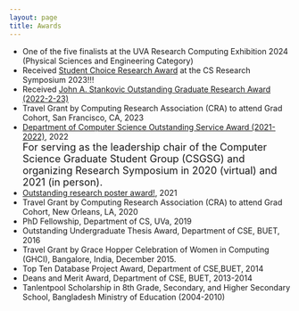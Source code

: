 ```yaml
---
layout: page
title: Awards
---
```

* One of the five finalists at the UVA Research Computing Exhibition 2024 (Physical Sciences and Engineering Category)
* Received [Student Choice Research Award](https://engineering.virginia.edu/department/computer-science/blogs/2023-cs-research-symposium-highlights) at the CS Research Symposium 2023!!!
* Received [John A. Stankovic Outstanding Graduate Research Award (2022-2-23)](https://engineering.virginia.edu/department/computer-science/blogs/cs-department-end-year-award-recipients-2022-2023)
* Travel Grant by Computing Research Association (CRA) to attend Grad Cohort, San Francisco, CA, 2023
* [Department of Computer Science Outstanding Service Award (2021-2022)](https://engineering.virginia.edu/2021-2022-cs-department-end-year-awards), 2022 <br />
  <font size = 4 >For serving as the leadership chair of the Computer Science Graduate Student Group (CSGSG) and organizing Research Symposium in 2020 (virtual) and 2021 (in person). </font>
* [Outstanding research poster award!](https://engineering.virginia.edu/events/2021-fall-cs-research-symposium), 2021
* Travel Grant by Computing Research Association (CRA) to attend Grad Cohort, New Orleans, LA, 2020
* PhD Fellowship, Department of CS, UVa, 2019
* Outstanding Undergraduate Thesis Award, Department of CSE, BUET, 2016 
* Travel Grant by Grace Hopper Celebration of Women in Computing (GHCI), Bangalore, India, December 2015.
* Top Ten Database Project Award, Department of CSE,BUET, 2014
* Deans and Merit Award, Department of CSE, BUET, 2013-2014
* Tanlentpool Scholarship in 8th Grade, Secondary, and Higher Secondary School, Bangladesh Ministry of Education (2004-2010)

